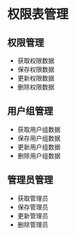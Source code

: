 # 权限表管理

## 权限管理
  - 获取权限数据
  - 保存权限数据
  - 更新权限数据
  - 删除权限数据

## 用户组管理
  - 获取用户组数据
  - 保存用户组数据
  - 更新用户组数据
  - 删除用户组数据

## 管理员管理
  - 获取管理员
  - 保存管理员
  - 更新管理员
  - 删除管理员
